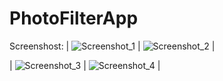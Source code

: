 # PhotoFilterApp
Screenshost:
| ![Screenshot_1](https://github.com/karagulov23/PhotoFilterApp/assets/62842649/a60a6d05-076c-4dc2-97c3-d86074dc3cea) | ![Screenshot_2](https://github.com/karagulov23/PhotoFilterApp/assets/62842649/a0d3e1aa-d0c3-4b0f-bde9-518ef61a59c1) |

| ![Screenshot_3](https://github.com/karagulov23/PhotoFilterApp/assets/62842649/307f831c-f9b6-40f0-8848-462a04c95391) | ![Screenshot_4](https://github.com/karagulov23/PhotoFilterApp/assets/62842649/c626ccfe-ddfa-4f6f-a0cb-04adf5d6de90) |
